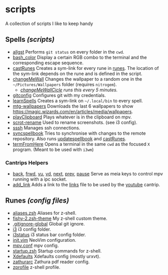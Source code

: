 # scripts
 A collection of scripts I like to keep handy

## Spells *(scripts)*

- [allgst](./spells/allgst.sh) Performs `git status` on every folder in the `cwd`.
- [bash_color](./spells/bash_color.sh) Display a certain RGB combo to the terminal and the
  corresponding escape sequence.
- [castRunes](./spells/castRunes.sh) Creates a sym-link for every rune in
  [runes](runes/). The location of the sym-link depends on the rune and is
  defined in the script.
- [changeMeWall](./spells/changeMeWall.sh) Changes the wallpaper to a random one in the
  `~/Pictures/Wallpapers` folder (requires `nitrogem`).
    - *[changeMeWallCicle](changeMeWallCicle.sh) runs this every 5 minutes.*
- [gitconfig](./spells/gitconfig.sh) Configures git with my credentials.
- [learnSpells](./spells/learnSpells.sh) Creates a sym-link on `~/.local/bin` to every
  spell.
- [mtg-wallpapers](./spells/mtg-wallpapers.sh) Downloads the last 6 wallpapers to show
  https://magic.wizards.com/en/articles/media/wallpapers.
- [playClipboard](./spells/playClipboard.spell) Plays whatever is in the clipboard on mpv.
- [scrot-rename](./spells/scrot-rename.spell) Used to rename screenshots. (see i3 config).
- [sssh](./spell/sssh.sh) Manages ssh connections.
- [syncspellbook](./spells/syncspellbook.sh) Tries to synchronise with changes to the
  remote repository. Also runs [updatespellbook](updatespellbook.sh)
  and [castRunes](./spells/castRunes.sh).
- [termFromHere](./spells/termFromHere.sh) Opens a terminal in the same `cwd` as the focused `X`
  program. (Meant to be used with `i3wm`)

### Cantrips Helpers
- [back](./spells/back.spell), [frwd](./spells/frwd.spell), [vu](./spells/vu.spell), [vd](./spells/vd.spell), [next](./spells/next.spell), [prev](./spells/prev.spell), [pause](./spells/pause.spell) Serve as meia keys to control mpv running with a ipc socket.
- [add_link](./spells/add_link.spell) Adds a link to the [links](./cantrips/links) file to be used by the [youtube](./cantrips/youtube.sh) cantrip.

## Runes *(config files)*

- [aliases.zsh](runes/aliases.zsh) Aliases for z-shell.
- [fishy-2.zsh-theme](runes/fishy-2.zsh-theme) My z-shell custom theme.
- [.gitignore-global](runes/.gitignore-global) Global git ignore.
- [i3](runes/i3/config) i3 config folder.
- [i3status](runes/i3status/config) i3 status bar config folder.
- [init.vim](runes/init.vim) NeoVim configuration.
- [mpv.conf](runes/mpv.conf) mpv config.
- [startup.zsh](runes/startup.zsh) Startup commands for z-shell.
- [Xdefaults](runes/.Xdefaults) Xdefaults config (mostly urxvt).
- [zathurarc](runes/zathurarc) Zathura pdf reader config.
- [zprofile](runes/.zprofile) z-shell profile.
